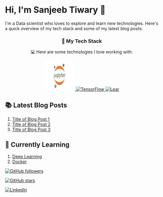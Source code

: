 # Hi, I'm Sanjeeb Tiwary 👋

I'm a Data scientist who loves to explore and learn new technologies. Here's a quick overview of my tech stack and some of my latest blog posts:

<h3 align="center"> 🚀 My Tech Stack </h3> <p align="center"> 💻 Here are some technologies I love working with: </p> <div align="center"> <a href="https://jupyter.org/" target="_blank"> <img src="jupyter.svg" alt="Jupyter" width="100" height="100"> </a> <a href="https://www.tensorflow.org/" target="_blank"> <img src="https://www.tensorflow.org/images/tf_logo_horizontal_white.svg" alt="TensorFlow" width="100" height="100"> </a> <a href="https://lear.netlify.app/" target="_blank"> <img src="https://raw.githubusercontent.com/lear-ai/lear/main/docs/assets/logo.svg" alt="Lear" width="100" height="100"> </a> </div>

## 📚 Latest Blog Posts

1. [Title of Blog Post 1](link-to-blog-post-1)
2. [Title of Blog Post 2](link-to-blog-post-2)
3. [Title of Blog Post 3](link-to-blog-post-3)

## 🌱 Currently Learning

1. [Deep Learning](link-to-deep-learning-resource)
2. [Docker](link-to-docker-resource)




[![GitHub followers](https://img.shields.io/github/followers/your_github_username?style=social)](https://github.com/sanjeebtiwary)

[![GitHub stars](https://img.shields.io/github/stars/your_github_username/your_repository_name?style=social)](https://github.com/sanjeebtiwary?tab=repositories)

[![LinkedIn](https://img.shields.io/badge/-LinkedIn-blue?style=flat&logo=Linkedin)](https://www.linkedin.com/in/sanjeeb-tiwary/)
